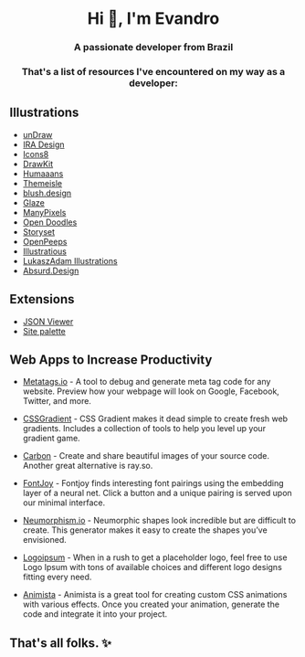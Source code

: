 <h1 align="center">Hi 👋, I'm Evandro</h1>
<h3 align="center">A passionate developer from Brazil</h3>

<h3 align="center">That's a list of resources I've encountered on my way as a developer:</h3>

## Illustrations

* [unDraw](https://undraw.co/illustrations)
* [IRA Design](https://iradesign.io/illustrations) 
* [Icons8](https://icons8.com/illustrations)
* [DrawKit](https://drawkit.com/)
* [Humaaans](https://www.humaaans.com/)
* [Themeisle](https://themeisle.com/illustrations/) 
* [blush.design](https://blush.design/) 
* [Glaze](https://www.glazestock.com/) 
* [ManyPixels](https://www.manypixels.co/gallery)
* [Open Doodles](https://www.opendoodles.com/)
* [Storyset](https://storyset.com/)
* [OpenPeeps](https://www.openpeeps.com/) 
* [Illustratious](https://illustratious.com/?category=illustration&premium=false) 
* [LukaszAdam Illustrations](https://lukaszadam.com/illustrations)
*   [Absurd.Design](https://absurd.design/)

## Extensions
* [JSON Viewer](https://github.com/tulios/json-viewer)
* [Site palette](http://palette.site/)

## Web Apps to Increase Productivity

* [Metatags.io](https://metatags.io/) - A tool to debug and generate meta tag code for any website. Preview how your webpage will look on Google, Facebook, Twitter, and more.

* [CSSGradient](https://cssgradient.io/gradient-backgrounds/) - CSS Gradient makes it dead simple to create fresh web gradients. Includes a collection of tools to help you level up your gradient game.

* [Carbon](https://carbon.now.sh/) - Create and share beautiful images of your source code. Another great alternative is ray.so.

* [FontJoy](https://fontjoy.com/) - Fontjoy finds interesting font pairings using the embedding layer of a neural net. Click a button and a unique pairing is served upon our minimal interface.

* [Neumorphism.io](https://neumorphism.io/#e0e0e0) - Neumorphic shapes look incredible but are difficult to create. This generator makes it easy to create the shapes you’ve envisioned.

* [Logoipsum](https://logoipsum.com/)  - When in a rush to get a placeholder logo, feel free to use Logo Ipsum with tons of available choices and different logo designs fitting every need.

* [Animista](https://animista.net/) - Animista is a great tool for creating custom CSS animations with various effects. Once you created your animation, generate the code and integrate it into your project.

## That's all folks. ✨
